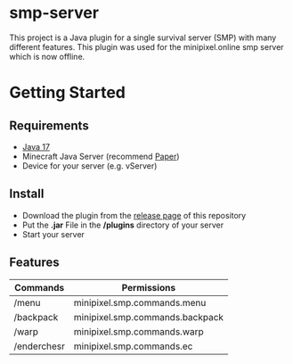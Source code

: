 # smp-server
This project is a Java plugin for a single survival server (SMP) with many different features. This plugin was used for the minipixel.online smp server which is now offline.

# Getting Started 

## Requirements
- [Java 17](https://www.oracle.com/java/technologies/downloads/)
- Minecraft Java Server (recommend [Paper](https://papermc.io/))
- Device for your server (e.g. vServer)

## Install
- Download the plugin from the [release page](https://github.com/AAWA-byt/smp-server/releases) of this repository 
- Put the **.jar** File in the **/plugins** directory of your server
- Start your server 

## Features 
| Commands      | Permissions    
| ------------- | ------------- | 
| /menu         |  minipixel.smp.commands.menu | 
| /backpack  | minipixel.smp.commands.backpack  | 
| /warp             |      minipixel.smp.commands.warp         |            
| /enderchesr | minipixel.smp.commands.ec |

